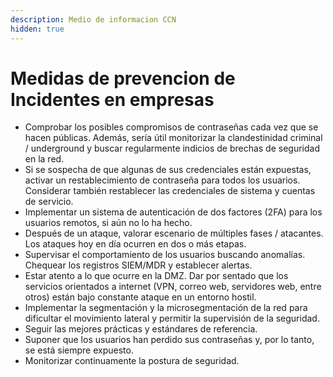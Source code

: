 ```yaml
---
description: Medio de informacion CCN
hidden: true
---
```


# Medidas de prevencion de Incidentes en empresas

* Comprobar los posibles compromisos de contraseñas cada vez que se hacen públicas. Además, sería útil monitorizar la clandestinidad criminal / underground y buscar regularmente indicios de brechas de seguridad en la red.&#x20;
* Si se sospecha de que algunas de sus credenciales están expuestas, activar un restablecimiento de contraseña para todos los usuarios. Considerar también restablecer las credenciales de sistema y cuentas de servicio.&#x20;
* Implementar un sistema de autenticación de dos factores (2FA) para los usuarios remotos, si aún no lo ha hecho.&#x20;
* Después de un ataque, valorar escenario de múltiples fases / atacantes. Los ataques hoy en día ocurren en dos o más etapas.&#x20;
* Supervisar el comportamiento de los usuarios buscando anomalías. Chequear los registros SIEM/MDR y establecer alertas.&#x20;
* Estar atento a lo que ocurre en la DMZ. Dar por sentado que los servicios orientados a internet (VPN, correo web, servidores web, entre otros) están bajo constante ataque en un entorno hostil.&#x20;
* Implementar la segmentación y la microsegmentación de la red para dificultar el movimiento lateral y permitir la supervisión de la seguridad.&#x20;
* Seguir las mejores prácticas y estándares de referencia.&#x20;
* Suponer que los usuarios han perdido sus contraseñas y, por lo tanto, se está siempre expuesto.&#x20;
* Monitorizar continuamente la postura de seguridad.
